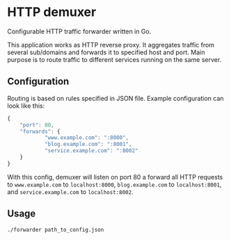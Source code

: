 # HTTP demuxer
Configurable HTTP traffic forwarder written in Go.

This application works as HTTP reverse proxy. It aggregates traffic from several sub/domains and forwards it to specified host and port. Main purpose is to route traffic to different services running on the same server.

## Configuration
Routing is based on rules specified in JSON file. Example configuration can look like this:
```javascript
{
    "port": 80,
    "forwards": {
            "www.example.com": ":8000",
            "blog.example.com": ":8001",
            "service.example.com": ":8002"
    }
}
```
With this config, demuxer will listen on port 80 a forward all HTTP requests to `www.example.com` to `localhost:8000`,
`blog.example.com` to `localhost:8001`, and `service.example.com` to `localhost:8002`.

## Usage
```bash
./forwarder path_to_config.json
```
